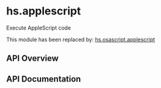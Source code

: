 # hs.applescript

Execute AppleScript code

This module has been replaced by: [hs.osascript.applescript](./hs.osascript.html#applescript)

## API Overview

## API Documentation

